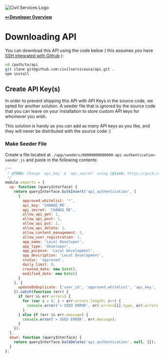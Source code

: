 ![Civil Services Logo](https://cdn.civil.services/common/github-logo.png "Civil Services Logo")

**[↤ Developer Overview](../README.md)**

Downloading API
===

You can download this API using the code below ( this assumes you have [SSH integrated with Github](https://help.github.com/articles/adding-a-new-ssh-key-to-your-github-account/) ):

```bash
cd /path/to/api
git clone git@github.com:civilserviceusa/api.git .
npm install
```

Create API Key(s)
---

In order to prevent shipping this API with API Keys in the source code, we opted for another solution. A seeder file that is 
ignored by the source code that you can leave on your installation to store custom API keys for whomever you wish.

This solution is handy as you can add as many API keys as you like, and they will never be distributed with the source code :)

### Make Seeder File

Create a file located at `./app/seeders/00000000000000-api-authentication-seeder.js` and paste in the following contents:

```js
/**
 * @TODO: Change `api_key` & `api_secret` using {@link: https://guid.it GUID}
 */
module.exports = {
  up: function (queryInterface) {
    return queryInterface.bulkInsert('api_authentication', [
      {
        approved_whitelist: '*',
        api_key: 'CHANGE_ME',
        api_secret: 'CHANGE_ME',
        allow_api_get: 1,
        allow_api_post: 1,
        allow_api_put: 1,
        allow_api_delete: 1,
        allow_content_management: 1,
        allow_user_registration: 1,
        app_name: 'Local Developer',
        app_type: 'developer',
        app_purpose: 'Local Development',
        app_description: 'Local Development',
        status: 'approved',
        daily_limit: 0,
        created_date: new Date(),
        modified_date: new Date()
      }
    ], {
      updateOnDuplicate: ['user_id', 'approved_whitelist', 'api_key', 'api_secret', 'allow_api_get', 'allow_api_post', 'allow_api_put', 'allow_api_delete', 'allow_content_management', 'allow_user_registration', 'app_name', 'app_type', 'app_purpose', 'app_description', 'status', 'daily_limit', 'modified_date']
    }).catch(function (err) {
      if (err && err.errors) {
        for (var i = 0; i < err.errors.length; i++) {
          console.error('× SEED ERROR', err.errors[i].type, err.errors[i].message, err.errors[i].path, err.errors[i].value);
        }
      } else if (err && err.message) {
        console.error('× SEED ERROR', err.message);
      }
    });
  },
  down: function (queryInterface) {
    return queryInterface.bulkDelete('api_authentication', null, {});
  }
};
```